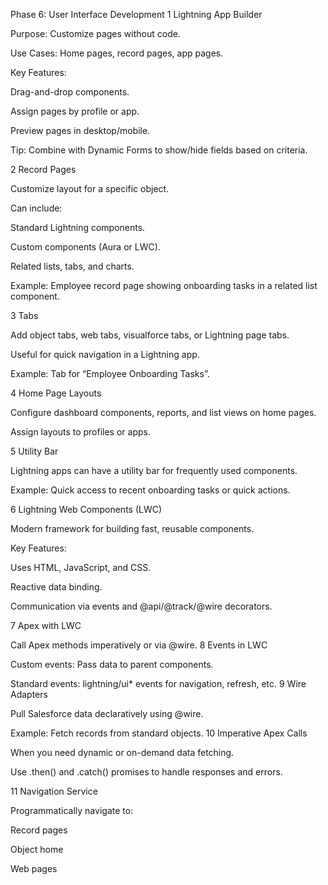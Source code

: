 Phase 6: User Interface Development
1 Lightning App Builder

Purpose: Customize pages without code.

Use Cases: Home pages, record pages, app pages.

Key Features:

Drag-and-drop components.

Assign pages by profile or app.

Preview pages in desktop/mobile.

Tip: Combine with Dynamic Forms to show/hide fields based on criteria.

2 Record Pages

Customize layout for a specific object.

Can include:

Standard Lightning components.

Custom components (Aura or LWC).

Related lists, tabs, and charts.

Example: Employee record page showing onboarding tasks in a related list component.

3 Tabs

Add object tabs, web tabs, visualforce tabs, or Lightning page tabs.

Useful for quick navigation in a Lightning app.

Example: Tab for “Employee Onboarding Tasks”.

4 Home Page Layouts

Configure dashboard components, reports, and list views on home pages.

Assign layouts to profiles or apps.

5 Utility Bar

Lightning apps can have a utility bar for frequently used components.

Example: Quick access to recent onboarding tasks or quick actions.

6 Lightning Web Components (LWC)

Modern framework for building fast, reusable components.

Key Features:

Uses HTML, JavaScript, and CSS.

Reactive data binding.

Communication via events and @api/@track/@wire decorators.

7 Apex with LWC

Call Apex methods imperatively or via @wire.
8 Events in LWC

Custom events: Pass data to parent components.

Standard events: lightning/ui* events for navigation, refresh, etc.
9 Wire Adapters

Pull Salesforce data declaratively using @wire.

Example: Fetch records from standard objects.
10 Imperative Apex Calls

When you need dynamic or on-demand data fetching.

Use .then() and .catch() promises to handle responses and errors.

11 Navigation Service

Programmatically navigate to:

Record pages

Object home

Web pages